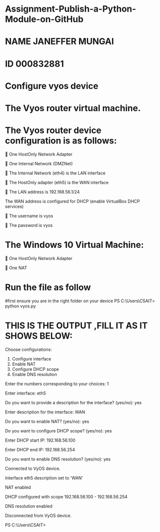 # Assignment-Publish-a-Python-Module-on-GitHub
# NAME JANEFFER MUNGAI
# ID 000832881
# Configure vyos device
# The Vyos router virtual machine.
# The Vyos router device configuration is as follows:
 One HostOnly Network Adapter

 One Internal Network (DMZNet)

 The Internal Network (eth4) is the LAN interface

 The HostOnly adapter (eth5) is the WAN interface

 The LAN  address is 192.168.56.1/24

 The WAN address is configured for DHCP (enable VirtualBox DHCP services)

 The username is vyos

 The password is vyos

# The Windows 10 Virtual Machine:
 One HostOnly Network Adapter

 One NAT
# Run the file as follow
#first ensure you are in the right folder on your device
PS C:\Users\CSAIT> python vyos.py
# THIS IS THE OUTPUT ,FILL IT AS IT SHOWS BELOW:
Choose configurations:
1. Configure interface
2. Enable NAT
3. Configure DHCP scope
4. Enable DNS resolution

Enter the numbers  corresponding to your choices: 1

Enter interface: eth5

Do you want to provide a description for the interface? (yes/no): yes

Enter description for the interface: WAN

Do you want to enable NAT? (yes/no): yes

Do you want to configure DHCP scope? (yes/no): yes

Enter DHCP start IP: 192.168.56.100

Enter DHCP end IP: 192.168.56.254

Do you want to enable DNS resolution? (yes/no): yes

Connected to VyOS device.

Interface eth5 description set to 'WAN'

NAT enabled

DHCP configured with scope 192.168.56.100 - 192.168.56.254

DNS resolution enabled

Disconnected from VyOS device.

PS C:\Users\CSAIT>